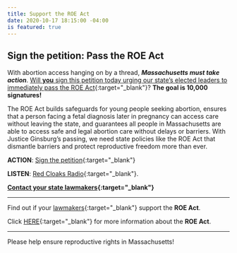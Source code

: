 ```yaml
---
title: Support the ROE Act
date: 2020-10-17 18:15:00 -04:00
is featured: true
---
```


## Sign the petition: Pass the ROE Act

With abortion access hanging on by a thread, ***Massachusetts must take action***. [Will **you** sign this petition today urging our state’s elected leaders to immediately pass the ROE Act](https://actionnetwork.org/petitions/we-need-the-roe-act-now?clear_id=true){:target="_blank"}? **The goal is 10,000 signatures!**  


The ROE Act builds safeguards for young people seeking abortion, ensures that a person facing a fetal diagnosis later in pregnancy can access care without leaving the state, and guarantees all people in Massachusetts are able to access safe and legal abortion care without delays or barriers. With Justice Ginsburg’s passing, we need state policies like the ROE Act that dismantle barriers and protect reproductive freedom more than ever.  

**ACTION**: [Sign the petition](https://actionnetwork.org/petitions/we-need-the-roe-act-now?clear_id=true){:target="_blank"}  

**LISTEN**: [Red Cloaks Radio](https://www.bostonredcloaks.com/red-cloaks-radio){:target="_blank"}.  

**[Contact your state lawmakers](https://t.co/29fvInvWA0?amp=1){:target="_blank"}**

---

Find out if your [lawmakers](https://www.plannedparenthoodaction.org/planned-parenthood-advocacy-fund-massachusetts-inc/issues/roe-act/roe-act-cosponsors){:target="_blank"} support the **ROE Act**.

Click [HERE](https://www.plannedparenthoodaction.org/planned-parenthood-advocacy-fund-massachusetts-inc/issues/roe-act){:target="_blank"} for more information about the **ROE Act**.

---

Please help ensure reproductive rights in Massachusetts!